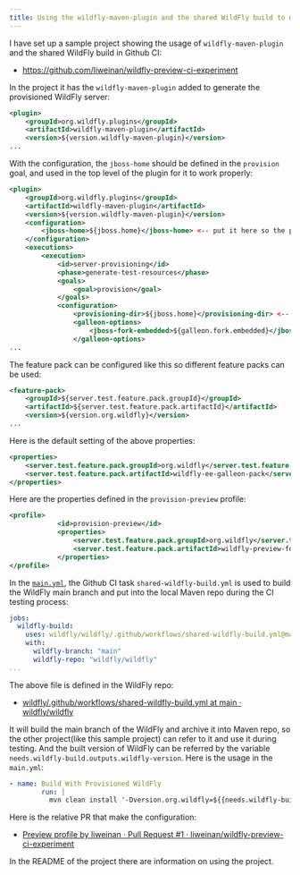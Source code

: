 ```yaml
---
title: Using the wildfly-maven-plugin and the shared WildFly build to do the testing.
---
```


I have set up a sample project showing the usage of `wildfly-maven-plugin` and the shared WildFly build in Github CI:

- https://github.com/liweinan/wildfly-preview-ci-experiment

In the project it has the `wildfly-maven-plugin` added to generate the provisioned WildFly server:

```xml
<plugin>
    <groupId>org.wildfly.plugins</groupId>
    <artifactId>wildfly-maven-plugin</artifactId>
    <version>${version.wildfly-maven-plugin}</version>
...
```

With the configuration, the `jboss-home` should be defined in the `provision` goal, and used in the top level of the plugin for it to work properly:

```xml
<plugin>
    <groupId>org.wildfly.plugins</groupId>
    <artifactId>wildfly-maven-plugin</artifactId>
    <version>${version.wildfly-maven-plugin}</version>
    <configuration>
        <jboss-home>${jboss.home}</jboss-home> <-- put it here so the provisioned WildFly server could be used.
    </configuration>
    <executions>
        <execution>
            <id>server-provisioning</id>
            <phase>generate-test-resources</phase>
            <goals>
                <goal>provision</goal>
            </goals>
            <configuration>
                <provisioning-dir>${jboss.home}</provisioning-dir> <-- tell the plugin to genereate the provisioned server in the position.
                <galleon-options>
                    <jboss-fork-embedded>${galleon.fork.embedded}</jboss-fork-embedded>
                </galleon-options>
...
```

The feature pack can be configured like this so different feature packs can be used:

```xml
<feature-pack>
    <groupId>${server.test.feature.pack.groupId}</groupId>
    <artifactId>${server.test.feature.pack.artifactId}</artifactId>
    <version>${version.org.wildfly}</version>
...
```

Here is the default setting of the above properties:

```xml
<properties>
    <server.test.feature.pack.groupId>org.wildfly</server.test.feature.pack.groupId>
    <server.test.feature.pack.artifactId>wildfly-ee-galleon-pack</server.test.feature.pack.artifactId>
</properties>
```

Here are the properties defined in the `provision-preview`  profile:

```xml
<profile>
            <id>provision-preview</id>
            <properties>
                <server.test.feature.pack.groupId>org.wildfly</server.test.feature.pack.groupId>
                <server.test.feature.pack.artifactId>wildfly-preview-feature-pack</server.test.feature.pack.artifactId>
            </properties>
</profile>
```

In the [`main.yml`](https://github.com/liweinan/wildfly-preview-ci-experiment/blob/main/.github/workflows/main.yml), the Github CI task `shared-wildfly-build.yml` is used to build the WildFly main branch and put into the local Maven repo during the CI testing process:

```yml
jobs:
  wildfly-build:
    uses: wildfly/wildfly/.github/workflows/shared-wildfly-build.yml@main
    with:
      wildfly-branch: "main"
      wildfly-repo: "wildfly/wildfly"
...
```

The above file is defined in the WildFly repo:

- [wildfly/.github/workflows/shared-wildfly-build.yml at main · wildfly/wildfly](https://github.com/wildfly/wildfly/blob/main/.github/workflows/shared-wildfly-build.yml)

It will build the main branch of the WildFly and archive it into Maven repo, so the other project(like this sample project) can refer to it and use it during testing. And the built version of WildFly can be referred by the variable `needs.wildfly-build.outputs.wildfly-version`. Here is the usage in the `main.yml`:

```yaml
- name: Build With Provisioned WildFly
        run: |
          mvn clean install '-Dversion.org.wildfly=${{needs.wildfly-build.outputs.wildfly-version}}' '-Dversion.wildfly-maven-plugin=5.0.0.Final' '-Pprovision-preview'
```

Here is the relative PR that make the configuration:

- [Preview profile by liweinan · Pull Request \#1 · liweinan/wildfly-preview-ci-experiment](https://github.com/liweinan/wildfly-preview-ci-experiment/pull/1)

In the README of the project there are information on using the project.


